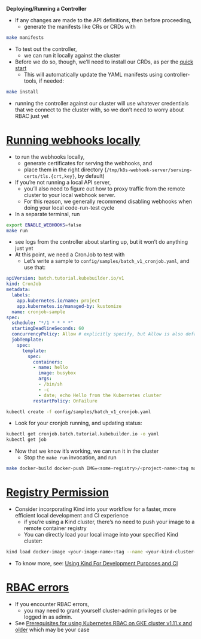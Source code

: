 **Deploying/Running a Controller**
- If any changes are made to the API definitions, then before proceeding, 
	- generate the manifests like CRs or CRDs with
```bash
make manifests
```
- To test out the controller, 
	- we can run it locally against the cluster
- Before we do so, though, we’ll need to install our CRDs, as per the [quick start](https://book.kubebuilder.io/quick-start)
	- This will automatically update the YAML manifests using controller-tools, if needed:
```bash
make install
```
- running the controller against our cluster will use whatever credentials that we connect to the cluster with, so we don’t need to worry about RBAC just yet

# [Running webhooks locally](https://book.kubebuilder.io/cronjob-tutorial/running#running-webhooks-locally)
- to run the webhooks locally, 
	- generate certificates for serving the webhooks, and 
	- place them in the right directory (`/tmp/k8s-webhook-server/serving-certs/tls.{crt,key}`, by default)
- If you’re not running a local API server, 
	- you’ll also need to figure out how to proxy traffic from the remote cluster to your local webhook server. 
	- For this reason, we generally recommend disabling webhooks when doing your local code-run-test cycle
- In a separate terminal, run
```bash
export ENABLE_WEBHOOKS=false 
make run
```
- see logs from the controller about starting up, but it won’t do anything just yet
- At this point, we need a CronJob to test with
	- Let’s write a sample to `config/samples/batch_v1_cronjob.yaml`, and use that:
```yaml
apiVersion: batch.tutorial.kubebuilder.io/v1
kind: CronJob
metadata:
  labels:
    app.kubernetes.io/name: project
    app.kubernetes.io/managed-by: kustomize
  name: cronjob-sample
spec:
  schedule: "*/1 * * * *"
  startingDeadlineSeconds: 60
  concurrencyPolicy: Allow # explicitly specify, but Allow is also default.
  jobTemplate:
    spec:
      template:
        spec:
          containers:
          - name: hello
            image: busybox
            args:
            - /bin/sh
            - -c
            - date; echo Hello from the Kubernetes cluster
          restartPolicy: OnFailure
```
  
```bash
kubectl create -f config/samples/batch_v1_cronjob.yaml
```
- Look for your cronjob running, and updating status:
```bash
kubectl get cronjob.batch.tutorial.kubebuilder.io -o yaml 
kubectl get job
```
- Now that we know it’s working, we can run it in the cluster
	- Stop the `make run` invocation, and run
```bash
make docker-build docker-push IMG=<some-registry>/<project-name>:tag make deploy IMG=<some-registry>/<project-name>:tag
```
# [Registry Permission](https://book.kubebuilder.io/cronjob-tutorial/running#registry-permission)
- Consider incorporating Kind into your workflow for a faster, more efficient local development and CI experience
	- if you’re using a Kind cluster, there’s no need to push your image to a remote container registry
	- You can directly load your local image into your specified Kind cluster:
```bash
kind load docker-image <your-image-name>:tag --name <your-kind-cluster-name>
```
- To know more, see: [Using Kind For Development Purposes and CI](https://book.kubebuilder.io/reference/kind)

# [RBAC errors](https://book.kubebuilder.io/cronjob-tutorial/running#rbac-errors)
- If you encounter RBAC errors, 
	- you may need to grant yourself cluster-admin privileges or be logged in as admin.
- See [Prerequisites for using Kubernetes RBAC on GKE cluster v1.11.x and older](https://cloud.google.com/kubernetes-engine/docs/how-to/role-based-access-control#iam-rolebinding-bootstrap) which may be your case

